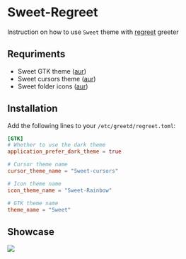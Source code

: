 # Sweet-Regreet

Instruction on how to use `Sweet` theme with [regreet](https://github.com/rharish101/ReGreet) greeter

## Requriments

- Sweet GTK theme ([aur](https://aur.archlinux.org/packages/plasma5-themes-sweet-full-git))
- Sweet cursors theme ([aur](https://aur.archlinux.org/packages/plasma5-themes-sweet-full-git))
- Sweet folder icons ([aur](https://aur.archlinux.org/packages/sweet-folders-icons-git))

## Installation

Add the following lines to your `/etc/greetd/regreet.toml`:

```toml
[GTK]
# Whether to use the dark theme
application_prefer_dark_theme = true

# Cursor theme name
cursor_theme_name = "Sweet-cursors"

# Icon theme name
icon_theme_name = "Sweet-Rainbow"

# GTK theme name
theme_name = "Sweet"
```

## Showcase

<!-- TODO: screenshot -->

![](assets/screenshot.png)
